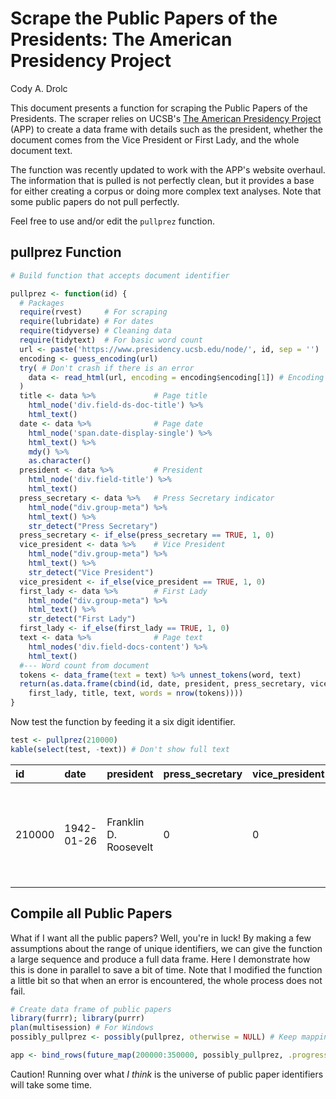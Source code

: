 Scrape the Public Papers of the Presidents: The American Presidency Project
================
Cody A. Drolc

This document presents a function for scraping the Public Papers of the Presidents. The scraper relies on UCSB's [The American Presidency Project](https://www.presidency.ucsb.edu/) (APP) to create a data frame with details such as the president, whether the document comes from the Vice President or First Lady, and the whole document text.

The function was recently updated to work with the APP's website overhaul. The information that is pulled is not perfectly clean, but it provides a base for either creating a corpus or doing more complex text analyses. Note that some public papers do not pull perfectly.

Feel free to use and/or edit the `pullprez` function.

pullprez Function
-----------------

``` r
# Build function that accepts document identifier

pullprez <- function(id) {
  # Packages
  require(rvest)     # For scraping
  require(lubridate) # For dates
  require(tidyverse) # Cleaning data
  require(tidytext)  # For basic word count
  url <- paste('https://www.presidency.ucsb.edu/node/', id, sep = '')
  encoding <- guess_encoding(url)
  try( # Don't crash if there is an error
    data <- read_html(url, encoding = encoding$encoding[1]) # Encoding with highest probability
  )
  title <- data %>%             # Page title
    html_node('div.field-ds-doc-title') %>%
    html_text()
  date <- data %>%              # Page date
    html_node('span.date-display-single') %>%
    html_text() %>%
    mdy() %>%
    as.character()
  president <- data %>%         # President
    html_node('div.field-title') %>%
    html_text() 
  press_secretary <- data %>%   # Press Secretary indicator
    html_node("div.group-meta") %>%
    html_text() %>%
    str_detect("Press Secretary")
  press_secretary <- if_else(press_secretary == TRUE, 1, 0)
  vice_president <- data %>%    # Vice President
    html_node("div.group-meta") %>%
    html_text() %>%
    str_detect("Vice President")
  vice_president <- if_else(vice_president == TRUE, 1, 0)
  first_lady <- data %>%        # First Lady
    html_node("div.group-meta") %>%
    html_text() %>%
    str_detect("First Lady")
  first_lady <- if_else(first_lady == TRUE, 1, 0)
  text <- data %>%              # Page text
    html_nodes('div.field-docs-content') %>%
    html_text() 
  #--- Word count from document
  tokens <- data_frame(text = text) %>% unnest_tokens(word, text)
  return(as.data.frame(cbind(id, date, president, press_secretary, vice_president, 
    first_lady, title, text, words = nrow(tokens))))
}
```

Now test the function by feeding it a six digit identifier.

``` r
test <- pullprez(210000)
kable(select(test, -text)) # Don't show full text
```

| id     | date       | president             | press\_secretary | vice\_president | first\_lady | title                                                                             | words |
|:-------|:-----------|:----------------------|:-----------------|:----------------|:------------|:----------------------------------------------------------------------------------|:------|
| 210000 | 1942-01-26 | Franklin D. Roosevelt | 0                | 0               | 0           | Statement on Raw Materials, Munition Assignments, and Shipping Adjustment Boards. | 693   |

Compile all Public Papers
-------------------------

What if I want all the public papers? Well, you're in luck! By making a few assumptions about the range of unique identifiers, we can give the function a large sequence and produce a full data frame. Here I demonstrate how this is done in parallel to save a bit of time. Note that I modified the function a little bit so that when an error is encountered, the whole process does not fail.

``` r
# Create data frame of public papers
library(furrr); library(purrr)
plan(multisession) # For Windows
possibly_pullprez <- possibly(pullprez, otherwise = NULL) # Keep mapping if error

app <- bind_rows(future_map(200000:350000, possibly_pullprez, .progress = T))
```

Caution! Running over what *I think* is the universe of public paper identifiers will take some time.
